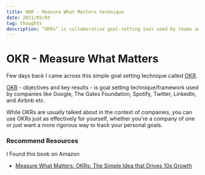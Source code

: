 ```yaml
---
title: OKR - Measure What Matters technique
date: 2021/05/03
tag: thoughts
description: “OKRs” is collaborative goal-setting tool used by teams and individuals to set challenging, ambitious goals with measurable results.
---
```



# OKR - Measure What Matters

Few days back I came across this simple goal setting technique called [OKR](https://www.whatmatters.com/).

[OKR](https://www.whatmatters.com/) - objectives and key results - is goal setting technique/framework used by companies like Google, The Gates Foundation, Spotify, Twitter, LinkedIn, and Airbnb etc.

While OKRs are usually talked about in the context of companies, you can use OKRs just as effectively for yourself, whether you're a company of one or just want a more rigorous way to track your personal goals.

### Recommend Resources

I Found this book on Amazon 

- [Measure What Matters: OKRs: The Simple Idea that Drives 10x Growth](https://www.amazon.in/Measure-What-Matters-Simple-Drives-ebook/dp/B078X4HKS9/ref=pd_day0_1/257-7017889-5210402?pd_rd_w=cJVop&pf_rd_p=5539b99c-a1fb-4219-96d5-3f51aa3f391e&pf_rd_r=C3FNQ31CDYRR5KHDA592&pd_rd_r=bbdd08fe-108b-4d65-913f-45d589218c6d&pd_rd_wg=Fxt5c&pd_rd_i=B078X4HKS9&psc=1)